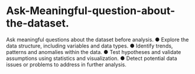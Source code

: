 # Ask-Meaningful-question-about-the-dataset.
Ask meaningful questions about the dataset before analysis. 
● Explore the data structure, including variables and data types.
● Identify trends, patterns and anomalies within the data. 
● Test hypotheses and validate assumptions using statistics and visualization.
● Detect potential data issues or problems to address in further analysis.


